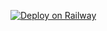 [![Deploy on Railway](https://railway.app/button.svg)](https://railway.app/new/template?template=https%3A%2F%2Fgithub.com%2Fdsoaress%2Flink-free%2Ftree%2Fwith-next&plugins=postgresql&envs=PORT&PORTDefault=3000)
